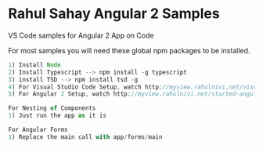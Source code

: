 # Rahul Sahay Angular 2 Samples

VS Code samples for Angular 2 App on Code

For most samples you will need these global npm packages to be installed.

```javascript
1) Install Node
2) Install Typescript --> npm install -g typescript
3) install TSD --> npm install tsd -g
4) For Visual Studio Code Setup, watch http://myview.rahulnivi.net/visual-studio-code/
5) For Angular 2 Setup, watch http://myview.rahulnivi.net/started-angular-2/
```

```javascript
For Nesting of Components
1) Just run the app as it is
```

```javascript
For Angular Forms
1) Replace the main call with app/forms/main
```
